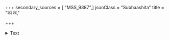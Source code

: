 +++
secondary_sources = [ "MSS_9387",]
jsonClass = "Subhaashita"
title = "का त्वं,"

+++

<details><summary>Text</summary>

का त्वं, कुन्तलमल्लकीर्तिर्, अहह क्वासि स्थिता, न क्वचित् सख्यस्तास्तव कुत्र कुत्र वद वाग् लक्ष्मीस् तथा कान्तयः।  
वाग् याता चतुराननस्य वदनं लक्ष्मीर्मुरारेरुरः कान्तिर्मण्डलमैन्दवं मम पुनर्नाद्यापि विश्रामभूः॥
</details>
